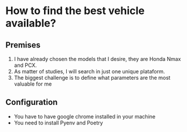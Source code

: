 # How to find the best vehicle available?

## Premises

1. I have already chosen the models that I desire, they are Honda Nmax and PCX.
2. As matter of studies, I will search in just one unique plataform.
3. The biggest challenge is to define what parameters are the most valuable for me

## Configuration

- You have to have google chrome installed in your machine
- You need to install Pyenv and Poetry

